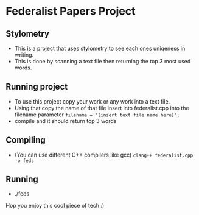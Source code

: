 # Federalist Papers Project

## Stylometry 

* This is a project that uses stylometry to see each ones uniqeness in writing.
* This is done by scanning a text file then returning the top 3 most used words.

## Running project
* To use this project copy your work or any work into a text file. 
* Using that copy the name of that file insert into federalist.cpp into the filename parameter 
 ```filename = "(insert text file name here)";```
* compile and it should return top 3 words

## Compiling
* (You can use different C++ compilers like gcc)
```clang++ federalist.cpp -o feds```

## Running
* ./feds

Hop you enjoy this cool piece of tech :)
